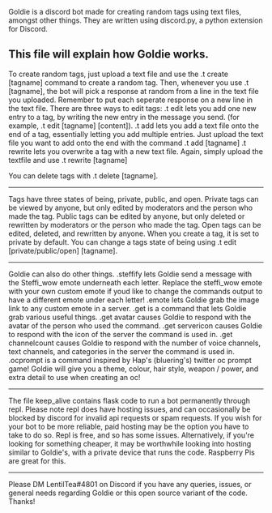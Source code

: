 Goldie is a discord bot made for creating random tags using text files, amongst other things. They are written using discord.py, a python extension for Discord.

This file will explain how Goldie works.
---
To create random tags, just upload a text file and use the .t create [tagname] command to create a random tag. Then, whenever you use .t [tagname], the bot will pick a response at random from a line in the text file you uploaded. Remember to put each seperate response on a new line in the text file.
There are three ways to edit tags:
.t edit lets you add one new entry to a tag, by writing the new entry in the message you send. (for example, .t edit [tagname] [content]).
.t add lets you add a text file onto the end of a tag, essentially letting you add multiple entries. Just upload the text file you want to add onto the end with the command .t add [tagname]
.t rewrite lets you overwrite a tag with a new text file. Again, simply upload the textfile and use .t rewrite [tagname]

You can delete tags with .t delete [tagname].

---
Tags have three states of being, private, public, and open. Private tags can be viewed by anyone, but only edited by moderators and the person who made the tag. Public tags can be edited by anyone, but only deleted or rewritten by moderators or the person who made the tag. Open tags can be edited, deleted, and rewritten by anyone.
When you create a tag, it is set to private by default. You can change a tags state of being using .t edit [private/public/open] [tagname].

---
Goldie can also do other things. .steffify lets Goldie send a message with the Steffi_wow emote underneath each letter. Replace the steffi_wow emote with your own custom emote if youd like to change the commands output to have a different emote under each letter!
.emote lets Goldie grab the image link to any custom emote in a server.
.get is a command that lets Goldie grab various useful things. .get avatar causes Goldie to respond with the avatar of the person who used the command. .get servericon causes Goldie to respond with the icon of the server the command is used in. .get channelcount causes Goldie to respond with the number of voice channels, text channels, and categories in the server the command is used in.
.ocprompt is a command inspired by Hap's (bluering's) twitter oc prompt game! Goldie will give you a theme, colour, hair style, weapon / power, and extra detail to use when creating an oc!

---
The file keep_alive contains flask code to run a bot permanently through repl. Please note repl does have hosting issues, and can occasionally be blocked by discord for invalid api requests or spam requests. If you wish for your bot to be more reliable, paid hosting may be the option you have to take to do so. Repl is free, and so has some issues. Alternatively, if you're looking for something cheaper, it may be worthwhile looking into hosting similar to Goldie's, with a private device that runs the code. Raspberry Pis are great for this.

---
Please DM LentilTea#4801 on Discord if you have any queries, issues, or general needs regarding Goldie or this open source variant of the code. Thanks!
